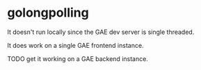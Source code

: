 golongpolling
=============

It doesn't run locally since the GAE dev server is single threaded.

It does work on a single GAE frontend instance.

TODO get it working on a GAE backend instance.
